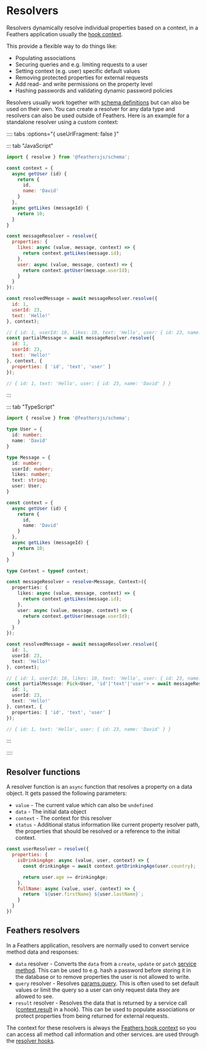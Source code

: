 # Resolvers

Resolvers dynamically resolve individual properties based on a context, in a Feathers application usually the [hook context](../hooks.md).

This provide a flexible way to do things like:
  - Populating associations
  - Securing queries and e.g. limiting requests to a user
  - Setting context (e.g. user) specific default values
  - Removing protected properties for external requests
  - Add read- and write permissions on the property level
  - Hashing passwords and validating dynamic password policies

Resolvers usually work together with [schema definitions](./schema.md) but can also be used on their own. You can create a resolver for any data type and resolvers can also be used outside of Feathers. Here is an example for a standalone resolver using a custom context:

:::: tabs :options="{ useUrlFragment: false }"

::: tab "JavaScript"
```js
import { resolve } from '@feathersjs/schema';

const context = {
  async getUser (id) {
    return {
      id,
      name: 'David'
    }
  },
  async getLikes (messageId) {
    return 10;
  }
}

const messageResolver = resolve({
  properties: {
    likes: async (value, message, context) => {
      return context.getLikes(message.id);
    },
    user: async (value, message, context) => {
      return context.getUser(message.userId);
    }
  }
});

const resolvedMessage = await messageResolver.resolve({
  id: 1,
  userId: 23,
  text: 'Hello!'
}, context);

// { id: 1, userId: 10, likes: 10, text: 'Hello', user: { id: 23, name: 'David' } }
const partialMessage = await messageResolver.resolve({
  id: 1,
  userId: 23,
  text: 'Hello!'
}, context, {
  properties: [ 'id', 'text', 'user' ]
});

// { id: 1, text: 'Hello', user: { id: 23, name: 'David' } }
```
:::

::: tab "TypeScript"
```ts
import { resolve } from '@feathersjs/schema';

type User = {
  id: number;
  name: 'David'
}

type Message = {
  id: number;
  userId: number;
  likes: number;
  text: string;
  user: User;
}

const context = {
  async getUser (id) {
    return {
      id,
      name: 'David'
    }
  },
  async getLikes (messageId) {
    return 10;
  }
}

type Context = typeof context;

const messageResolver = resolve<Message, Context>({
  properties: {
    likes: async (value, message, context) => {
      return context.getLikes(message.id);
    },
    user: async (value, message, context) => {
      return context.getUser(message.userId);
    }
  }
});

const resolvedMessage = await messageResolver.resolve({
  id: 1,
  userId: 23,
  text: 'Hello!'
}, context);

// { id: 1, userId: 10, likes: 10, text: 'Hello', user: { id: 23, name: 'David' } }
const partialMessage: Pick<User, 'id'|'text'|'user'> = await messageResolver.resolve({
  id: 1,
  userId: 23,
  text: 'Hello!'
}, context, {
  properties: [ 'id', 'text', 'user' ]
});

// { id: 1, text: 'Hello', user: { id: 23, name: 'David' } }
```
:::

::::


## Resolver functions

A resolver function is an `async` function that resolves a property on a data object. It gets passed the following parameters:

- `value` - The current value which can also be `undefined`
- `data` - The initial data object
- `context` - The context for this resolver
- `status` - Additional status information like current property resolver path, the properties that should be resolved or a reference to the initial context.

```js
const userResolver = resolve({
  properties: {
    isDrinkingAge: async (value, user, context) => {
      const drinkingAge = await context.getDrinkingAge(user.country);

      return user.age >= drinkingAge;
    },
    fullName: async (value, user, context) => {
      return `${user.firstName} ${user.lastName}`;
    }
  }
})
```

## Feathers resolvers

In a Feathers application, resolvers are normally used to convert service method data and responses:

- `data` resolver - Converts the `data` from a `create`, `update` or `patch` [service method](). This can be used to e.g. hash a password before storing it in the database or to remove properties the user is not allowed to write.
- `query` resolver - Resolves [params.query](). This is often used to set default values or limit the query so a user can only request data they are allowed to see.
- `result` resolver - Resolves the data that is returned by a service call ([context.result]() in a hook). This can be used to populate associations or protect properties from being returned for external requests.

The context for these resolvers is always the [Feathers hook context]() so you can access all method call information and other services. are used through the [resolver hooks](./hooks.md).
